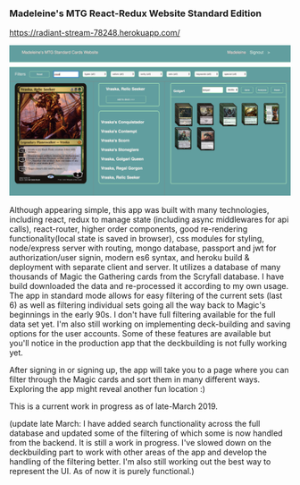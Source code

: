 ### Madeleine's MTG React-Redux Website Standard Edition

https://radiant-stream-78248.herokuapp.com/

![alt picture of app](mtg.jpg "Madeleine's MTG React-Redux Website Standard Edition")

Although appearing simple, this app was built with many technologies, including react, redux to manage state (including async middlewares for api calls), react-router, higher order components, good re-rendering functionality(local state is saved in browser), css modules for styling, node/express server with routing, mongo database, passport and jwt for authorization/user signin, modern es6 syntax, and heroku build & deployment with separate client and server. It utilizes a database of many thousands of Magic the Gathering cards from the Scryfall database. I have build downloaded the data and re-processed it according to my own usage. The app in standard mode allows for easy filtering of the current sets (last 6) as well as filtering individual sets going all the way back to Magic's beginnings in the early 90s. I don't have full filtering available for the full data set yet. I'm also still working on implementing deck-building and saving options for the user accounts. Some of these features are available but you'll notice in the production app that the deckbuilding is not fully working yet.

After signing in or signing up, the app will take you to a page where you can filter through the Magic cards and sort them in many different ways. Exploring the app might reveal another fun location :)

This is a current work in progress as of late-March 2019.

(update late March: I have added search functionality across the full database and updated some of the filtering of which some is now handled from the backend. It is still a work in progress. I've slowed down on the deckbuilding part to work with other areas of the app and develop the handling of the filtering better. I'm also still working out the best way to represent the UI. As of now it is purely functional.)
